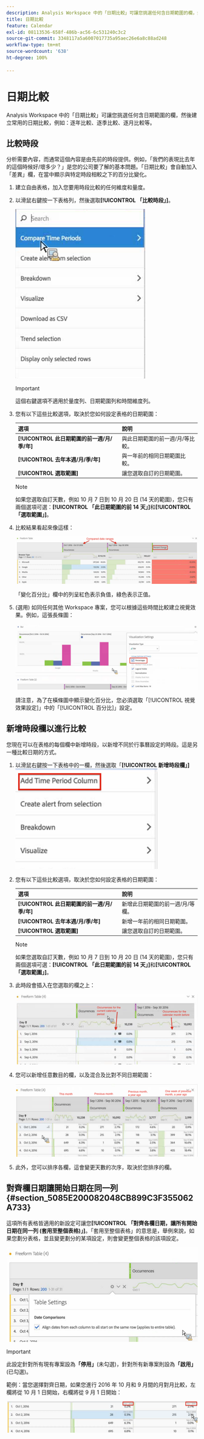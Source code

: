 ```yaml
---
description: Analysis Workspace 中的「日期比較」可讓您挑選任何含日期範圍的欄，然後建立常用的日期比較，例如：逐年比較、逐季比較、逐月比較等。
title: 日期比較
feature: Calendar
exl-id: 08113536-658f-486b-ac56-6c531240c3c2
source-git-commit: 3348117a5a6007017735a95aec26e6a8c88ad248
workflow-type: tm+mt
source-wordcount: '638'
ht-degree: 100%

---
```


# 日期比較

Analysis Workspace 中的「日期比較」可讓您挑選任何含日期範圍的欄，然後建立常用的日期比較，例如：逐年比較、逐季比較、逐月比較等。

## 比較時段

分析需要內容，而通常這個內容是由先前的時段提供。例如，「我們的表現比去年的這個時候好/壞多少？」是您的公司要了解的基本問題。「日期比較」會自動加入「差異」欄，在當中顯示與特定時段相較之下的百分比變化。

1. 建立自由表格，加入您要用時段比較的任何維度和量度。
1. 以滑鼠右鍵按一下表格列，然後選取&#x200B;**[!UICONTROL 「比較時段」]**。

   ![](assets/compare-time.png)

   >[!IMPORTANT]
   >
   >這個右鍵選項不適用於量度列、日期範圍列和時間維度列。

1. 您有以下這些比較選項，取決於您如何設定表格的日期範圍：

   | 選項 | 說明 |
   |---|---|
   | **[!UICONTROL 此日期範圍的前一週/月/季/年]** | 與此日期範圍的前一週/月/等比較。 |
   | **[!UICONTROL 去年本週/月/季/年]** | 與一年前的相同日期範圍比較。 |
   | **[!UICONTROL 選取範圍]** | 讓您選取自訂的日期範圍。 |

   >[!NOTE]
   >
   >如果您選取自訂天數，例如 10 月 7 日到 10 月 20 日 (14 天的範圍)，您只有兩個選項可選：**[!UICONTROL 「此日期範圍的前 14 天」]**&#x200B;和&#x200B;**[!UICONTROL 「選取範圍」]**。

1. 比較結果看起來像這樣：

   ![](assets/compare-time-result.png)

   「變化百分比」欄中的列呈紅色表示負值，綠色表示正值。

1. (選用) 如同任何其他 Workspace 專案，您可以根據這些時間比較建立視覺效果。例如，這張長條圖：

   ![](assets/compare-time-barchart.png)

   請注意，為了在橫條圖中顯示變化百分比，您必須選取「[!UICONTROL 視覺效果設定]」中的「[!UICONTROL 百分比]」設定。

## 新增時段欄以進行比較

您現在可以在表格的每個欄中新增時段，以新增不同於行事曆設定的時段。這是另一種比較日期的方式。

1. 以滑鼠右鍵按一下表格中的一欄，然後選取「**[!UICONTROL 新增時段欄」]**![](assets/add-time-period-column.png)

1. 您有以下這些比較選項，取決於您如何設定表格的日期範圍：

   | 選項 | 說明 |
   |---|---|
   | **[!UICONTROL 此日期範圍的前一週/月/季/年]** | 新增此日期範圍的前一週/月/等欄。 |
   | **[!UICONTROL 去年本週/月/季/年]** | 新增一年前的相同日期範圍。 |
   | **[!UICONTROL 選取範圍]** | 讓您選取自訂的日期範圍。 |

   >[!NOTE]
   >
   >如果您選取自訂天數，例如 10 月 7 日到 10 月 20 日 (14 天的範圍)，您只有兩個選項可選：**[!UICONTROL 「此日期範圍的前 14 天」]**&#x200B;和&#x200B;**[!UICONTROL 「選取範圍」]**。

1. 此時段會插入在您選取的欄之上：

   ![](assets/add-time-period-column2.png)

1. 您可以新增任意數目的欄，以及混合及比對不同日期範圍：

   ![](assets/add-time-period-column4.png)

1. 此外，您可以排序各欄，這會變更天數的次序，取決於您排序的欄。

## 對齊欄日期讓開始日期在同一列 {#section_5085E200082048CB899C3F355062A733}

這項所有表格皆適用的新設定可讓您&#x200B;**[!UICONTROL 「對齊各欄日期，讓所有開始日期在同一列 (套用至整個表格)」]**。「套用至整個表格」的意思是，舉例來說，如果您劃分表格，並且變更劃分的某項設定，則會變更整個表格的該項設定。

![](assets/date-comparison-setting.png)

>[!IMPORTANT]
>
>此設定針對所有現有專案設為&#x200B;**「停用」**(未勾選)，針對所有新專案則設為&#x200B;**「啟用」**(已勾選)。

範例：當您選擇對齊日期，如果您進行 2016 年 10 月和 9 月間的月對月比較，左欄將從 10 月 1 日開始，右欄將從 9 月 1 日開始：

![](assets/add-time-period-column3.png)

<!-- 

<p>See Jonny Moon's email from November 3. </p>

 -->
